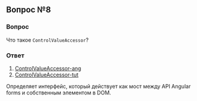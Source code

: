 ## Вопрос №8

### Вопрос 

 Что такое `ControlValueAccessor`? 

### Ответ

1) [ControlValueAccessor-ang](https://angular.dev/api/forms/ControlValueAccessor) 
2) [ControlValueAccessor-tut](https://medium.com/@majdasab/implementing-control-value-accessor-in-angular-1b89f2f84ebf) 

Определяет интерфейс, который действует как мост между API Angular forms и собственным элементом в DOM.
  